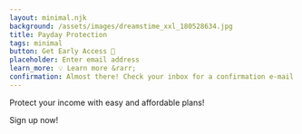 ```yaml
---
layout: minimal.njk
background: /assets/images/dreamstime_xxl_180528634.jpg
title: Payday Protection
tags: minimal
button: Get Early Access 📨
placeholder: Enter email address
learn_more: 💡 Learn more &rarr;
confirmation: Almost there! Check your inbox for a confirmation e-mail.
---
```


Protect your income with easy and affordable plans!

Sign up now!
